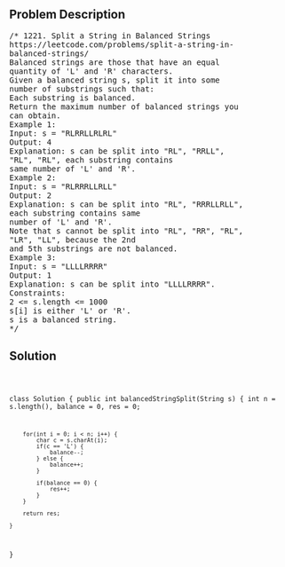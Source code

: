 <!--
<style>
  body { font-family: Arial, sans-serif; }
  .container { max-width: 100%; margin: 0 auto; padding: 10px; }
  .comment-block { max-width: 30%; background-color: #f9f9f9; padding: 10px; border-left: 5px solid #ccc; overflow-wrap: break-word; white-space: pre-wrap; }
  .code-block { background-color: #f4f4f4; padding: 10px; border: 1px solid #ddd; overflow-wrap: break-word; white-space: pre-wrap; }
</style>
-->

<div class='container'>
<h2>Problem Description</h2>
<div class='comment-block'>
<pre>
/* 1221. Split a String in Balanced Strings
https://leetcode.com/problems/split-a-string-in-
balanced-strings/
Balanced strings are those that have an equal
quantity of 'L' and 'R' characters.
Given a balanced string s, split it into some
number of substrings such that:
Each substring is balanced.
Return the maximum number of balanced strings you
can obtain.
Example 1:
Input: s = "RLRRLLRLRL"
Output: 4
Explanation: s can be split into "RL", "RRLL",
"RL", "RL", each substring contains
same number of 'L' and 'R'.
Example 2:
Input: s = "RLRRRLLRLL"
Output: 2
Explanation: s can be split into "RL", "RRRLLRLL",
each substring contains same
number of 'L' and 'R'.
Note that s cannot be split into "RL", "RR", "RL",
"LR", "LL", because the 2nd
and 5th substrings are not balanced.
Example 3:
Input: s = "LLLLRRRR"
Output: 1
Explanation: s can be split into "LLLLRRRR".
Constraints:
2 <= s.length <= 1000
s[i] is either 'L' or 'R'.
s is a balanced string.
*/
</pre>
</div>

<h2>Solution</h2>
<div class='code-block'>
<pre><code class='language-java'>

class Solution {
    public int balancedStringSplit(String s) {
        int n = s.length(), balance = 0, res = 0;

        for(int i = 0; i < n; i++) {
            char c = s.charAt(i);
            if(c == 'L') {
                balance--;
            } else {
                balance++;
            }

            if(balance == 0) {
                res++;
            }
        }

        return res;
        
    }
}</code></pre>
</div>
</div>
